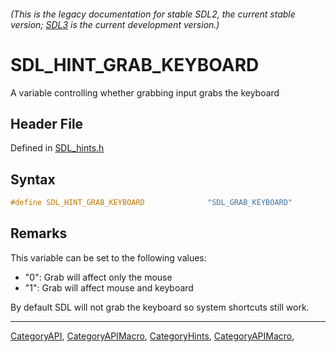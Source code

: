 ###### (This is the legacy documentation for stable SDL2, the current stable version; [SDL3](https://wiki.libsdl.org/SDL3/) is the current development version.)
# SDL_HINT_GRAB_KEYBOARD

A variable controlling whether grabbing input grabs the keyboard

## Header File

Defined in [SDL_hints.h](https://github.com/libsdl-org/SDL/blob/SDL2/include/SDL_hints.h)

## Syntax

```c
#define SDL_HINT_GRAB_KEYBOARD              "SDL_GRAB_KEYBOARD"
```

## Remarks

This variable can be set to the following values:

- "0": Grab will affect only the mouse
- "1": Grab will affect mouse and keyboard

By default SDL will not grab the keyboard so system shortcuts still work.

----
[CategoryAPI](CategoryAPI), [CategoryAPIMacro](CategoryAPIMacro), [CategoryHints](CategoryHints), [CategoryAPIMacro](CategoryAPIMacro), 

